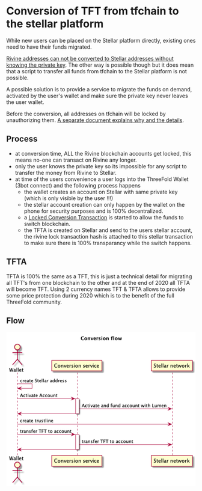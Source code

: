 # Conversion of TFT from tfchain to the stellar platform

While new users can be placed on the Stellar platform directly, existing ones need to have their funds migrated.

[Rivine addresses can not be converted to Stellar addresses without knowing the private key](https://github.com/threefoldtech/rivine/blob/master/research/stellar/examples/accounts/readme.md#rivine-key-conversion).
The other way is possible though but it does mean that a script to transfer all funds from tfchain to the Stellar platform is not possible.

A possible solution is to provide a service to migrate the funds on demand, activated by the user's wallet and make sure the private key never leaves the user wallet.

Before the conversion, all addresses on tfchain will be locked by unauthorizing them. [A separate document explains why and the details](./locked_conversion_transaction.md).

## Process

- at conversion time, ALL the Rivine blockchain accounts get locked, this means no-one can transact on Rivine any longer.
- only the user knows the private key so its impossible for any script to transfer the money from Rivine to Stellar.
- at time of the users convenience a user logs into the ThreeFold Wallet (3bot connect) and the following process happens
    - the wallet creates an account on Stellar with same private key (which is only visible by the user !!!)
    - the stellar account creation can only happen by the wallet on the phone for security purposes and is 100% decentralized.
    - a [Locked Conversion Transaction](./locked_conversion_transaction.md) is started to allow the funds to switch blockchain.
    - the TFTA is created on Stellar and send to the users stellar account, the rivine lock transaction hash is attached to this stellar transaction to make sure there is 100% transparancy while the switch happens.
    
## TFTA

TFTA is 100% the same as a TFT, this is just a technical detail for migrating all TFT's from one blockchain to the other and at the end of 2020 all TFTA will become TFT. Using 2 currency names TFT & TFTA allows to provide some price protection during 2020 which is to the benefit of the full ThreeFold community.


## Flow

![Conversion sequence diagram](./conversionflow.png)
